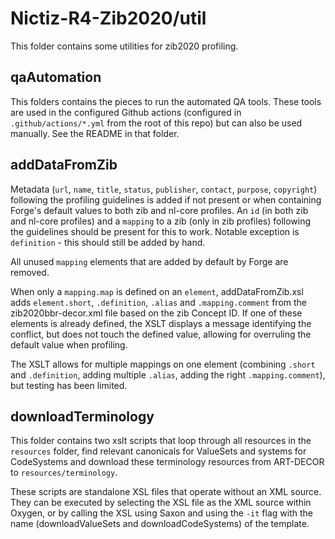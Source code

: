 # Nictiz-R4-Zib2020/util

This folder contains some utilities for zib2020 profiling.

## qaAutomation

This folders contains the pieces to run the automated QA tools. These tools are used in the configured Github actions (configured in `.github/actions/*.yml` from the root of this repo) but can also be used manually. See the README in that folder.

## addDataFromZib

Metadata (`url`, `name`, `title`, `status`, `publisher`, `contact`, `purpose`, `copyright`) following the profiling guidelines is added if not present or when containing Forge's default values to both zib and nl-core profiles. An `id` (in both zib and nl-core profiles) and a `mapping` to a zib (only in zib profiles) following the guidelines should be present for this to work. Notable exception is `definition` - this should still be added by hand.

All unused `mapping` elements that are added by default by Forge are removed.

When only a `mapping.map` is defined on an `element`, addDataFromZib.xsl adds `element.short`, `.definition`, `.alias` and `.mapping.comment` from the zib2020bbr-decor.xml file based on the zib Concept ID. If one of these elements is already defined, the XSLT displays a message identifying the conflict, but does not touch the defined value, allowing for overruling the default value when profiling.

The XSLT allows for multiple mappings on one element (combining `.short` and `.definition`, adding multiple `.alias`, adding the right `.mapping.comment`), but testing has been limited.

## downloadTerminology

This folder contains two xslt scripts that loop through all resources in the `resources` folder, find relevant canonicals for ValueSets and systems for CodeSystems and download these terminology resources from ART-DECOR to `resources/terminology`.

These scripts are standalone XSL files that operate without an XML source. They can be executed by selecting the XSL file as the XML source within Oxygen, or by calling the XSL using Saxon and using the `-it` flag with the name (downloadValueSets and downloadCodeSystems) of the template.